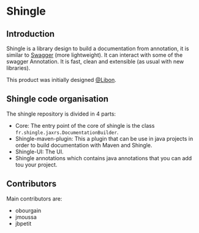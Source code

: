 # Shingle

## Introduction 
Shingle is a library design to build a documentation from annotation, it is similar to [Swagger](https://swagger.io/) (more lightweight). It can interact with some of the swagger Annotation. It is fast, clean and extensible (as usual with new libraries). 

This product was initially designed [@Libon](https://www.libon.com/).

## Shingle code organisation
The shingle repository is divided in 4 parts:
- Core: The entry point of the core of shingle is the class `fr.shingle.jaxrs.DocumentationBuilder`.
- Shingle-maven-plugin: This a plugin that can be use in java projects in order to build documentation with Maven and Shingle.
- Shingle-UI: The UI.
- Shingle annotations which contains java annotations that you can add tou your project.

## Contributors
Main contributors are:
- obourgain
- jmoussa
- jbpetit